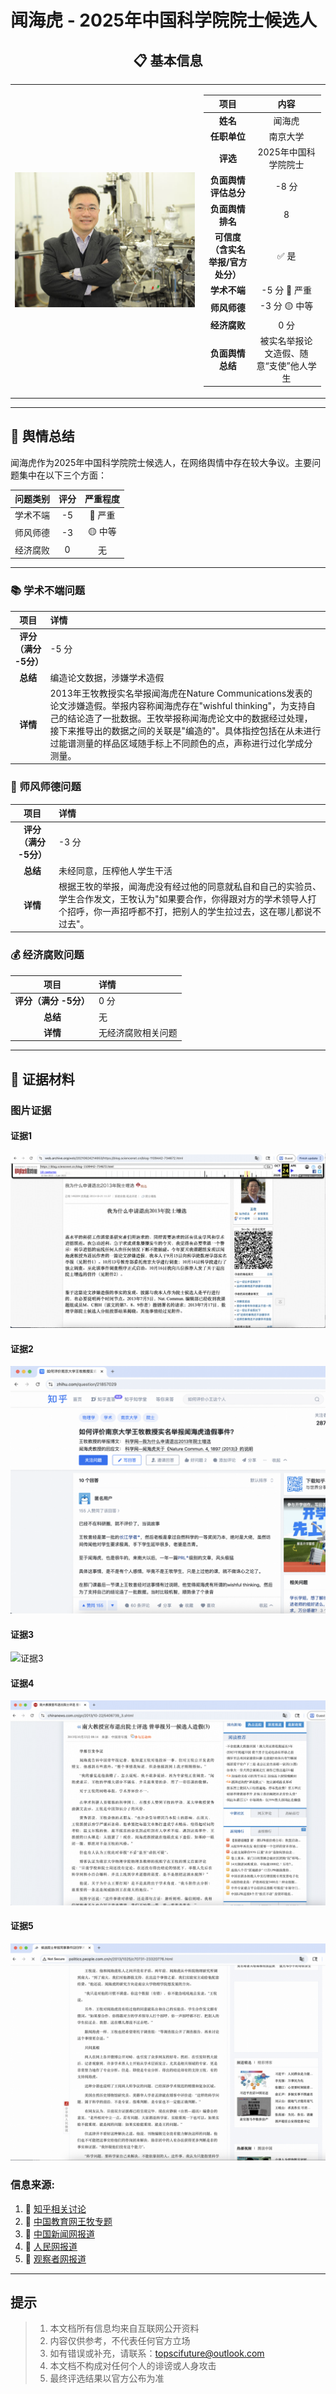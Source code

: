 # 闻海虎 - 2025年中国科学院院士候选人

<div align="center">

## 📋 基本信息

<table>
<tr>
<td width="60%" align="center">

![照片](../images/8_kexue_wenhaihu/8_ip.jpg)

</td>
<td width="40%">

|         **项目**          |      **内容**      |
|:-----------------------:|:----------------:|
|         **姓名**          |       闻海虎        |
|        **任职单位**         |       南京大学       |
|         **评选**          |   2025年中国科学院院士   |
|      **负面舆情评估总分**       |       -8 分       |
|       **负面舆情排名**        |        8         |
| **可信度<br>（含实名举报/官方处分）** |       ✅ 是        |
|        **学术不端**         |    -5 分 🔴 严重    |
|        **师风师德**         |    -3 分 🟡 中等    |
|        **经济腐败**         |       0 分        |
|       **负面舆情总结**        |  被实名举报论文造假、随意“支使”他人学生   |

</td>
</tr>
</table>
</div>

---

## 🔭 舆情总结

闻海虎作为2025年中国科学院院士候选人，在网络舆情中存在较大争议。主要问题集中在以下三个方面：

| 问题类别 | 评分 | 严重程度  |
|:---:|:---:|:-----:|
| 学术不端 | -5 | 🔴 严重 |
| 师风师德 | -3 | 🟡 中等 |
| 经济腐败 | 0 |   无   |

---

### 📚 学术不端问题

|       项目       | 详情                                       |
|:--------------:|:-----------------------------------------|
| **评分（满分 -5分）** | -5 分                                      |
|     **总结**     | 编造论文数据，涉嫌学术造假                     |
|     **详情**     | 2013年王牧教授实名举报闻海虎在Nature Communications发表的论文涉嫌造假。举报内容称闻海虎存在"wishful thinking"，为支持自己的结论造了一批数据。王牧举报称闻海虎论文中的数据经过处理，接下来推导出的数据之间的关联是"编造的"。具体指控包括在从未进行过能谱测量的样品区域随手标上不同颜色的点，声称进行过化学成分测量。 |



### 👥 师风师德问题


|       项目       | 详情                                       |
|:--------------:|:-----------------------------------------|
| **评分（满分 -5分）** | -3 分                                      |
|     **总结**     | 未经同意，压榨他人学生干活                     |
|     **详情**     | 根据王牧的举报，闻海虎没有经过他的同意就私自和自己的实验员、学生合作发文，王牧认为"如果要合作，你得跟对方的学术领导人打个招呼，你一声招呼都不打，把别人的学生拉过去，这在哪儿都说不过去"。 |



### 💰 经济腐败问题

|       项目       | 详情                                       |
|:--------------:|:-----------------------------------------|
| **评分（满分 -5分）** | 0 分                                      |
|     **总结**     | 无                     |
|     **详情**     | 无经济腐败相关问题 |


---

## 📎 证据材料

### 图片证据

#### 证据1 
![证据1](../images/8_kexue_wenhaihu/8_p1.png)

#### 证据2
![证据2](../images/8_kexue_wenhaihu/8_p2.png)

#### 证据3 
![证据3](../images/8_kexue_wenhaihu/8_p3.png)

#### 证据4 
![证据4](../images/8_kexue_wenhaihu/8_p4.png)

#### 证据5 
![证据5](../images/8_kexue_wenhaihu/8_p5.png)


### 信息来源:

1. 🔗 [知乎相关讨论](https://www.zhihu.com/question/21857029)
2. 🔗 [中国教育网王牧专题](https://www.edu.cn/html/rd/wangmu/)
3. 🔗 [中国新闻网报道](https://www.chinanews.com.cn/gn/2013/10-22/5406739_3.shtml)
4. 🔗 [人民网报道](http://politics.people.com.cn/n/2013/1025/c70731-23320776.html)
5. 🔗 [观察者网报道](https://www.guancha.cn/TMT/2013_10_22_180226.shtml)
 
---

## 提示

> 
> 1. 本文档所有信息均来自互联网公开资料
> 2. 内容仅供参考，不代表任何官方立场
> 3. 如有错误或补充，请联系：topscifuture@outlook.com
> 4. 本文档不构成对任何个人的诽谤或人身攻击
> 5. 最终评选结果以官方公布为准